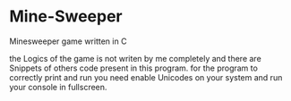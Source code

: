 # Mine-Sweeper

Minesweeper game written in C

the Logics of the game is not  writen by me completely and there are Snippets of others code present in this program.
for the program to correctly print and run you need enable Unicodes on your system and run your console in fullscreen.
